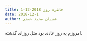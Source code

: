 ```yaml
---
title: خاطره روز 2018-12-1
date: 2018-12-1
author: شعبان محمد حسنی
---
```


امروزم یه روز عادی بود مثل روزای گذشته.